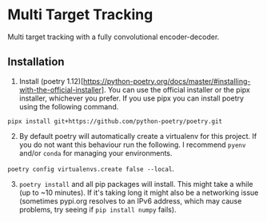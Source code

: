 # Multi Target Tracking
Multi target tracking with a fully convolutional encoder-decoder.

## Installation

1. Install (poetry 1.12)[https://python-poetry.org/docs/master/#installing-with-the-official-installer]. You can use the official installer or the pipx installer, whichever you prefer. If you use pipx you can install poetry using the following command.

`pipx install git+https://github.com/python-poetry/poetry.git`

2. By default poetry will automatically create a virtualenv for this project. If you do not want this behaviour run the following. I recommend `pyenv` and/or `conda` for managing your environments.

`poetry config virtualenvs.create false --local`.

3. `poetry install` and all pip packages will install. This might take a while (up to ~10 minutes). If it's taking long it might also be a networking issue (sometimes pypi.org resolves to an IPv6 address, which may cause problems, try seeing if `pip install numpy` fails).
